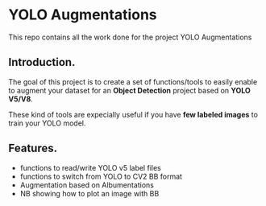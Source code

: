 # YOLO Augmentations
This repo contains all the work done for the project YOLO Augmentations

## Introduction.
The goal of this project is to create a set of functions/tools to easily enable to augment your dataset for an **Object Detection** project
based on **YOLO V5/V8**.

These kind of tools are expecially useful if you have **few labeled images** to train your YOLO model.

## Features.
* functions to read/write YOLO v5 label files
* functions to switch from YOLO to CV2 BB format
* Augmentation based on Albumentations
* NB showing how to plot an image with BB

